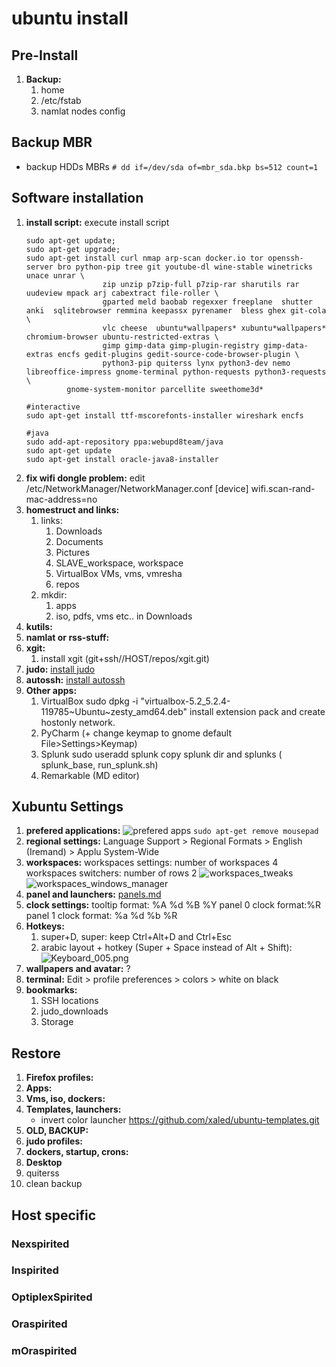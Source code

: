 # ubuntu install
## Pre-Install
1. **Backup:**
	1. home
	1. /etc/fstab
	1. namlat nodes config
## Backup MBR
- backup HDDs MBRs
`# dd if=/dev/sda of=mbr_sda.bkp bs=512 count=1`
## Software installation
1. **install script:**
	execute install script
	```shell
	sudo apt-get update;
	sudo apt-get upgrade;
	sudo apt-get install curl nmap arp-scan docker.io tor openssh-server bro python-pip tree git youtube-dl wine-stable winetricks unace unrar \
                     zip unzip p7zip-full p7zip-rar sharutils rar uudeview mpack arj cabextract file-roller \
                     gparted meld baobab regexxer freeplane  shutter  anki  sqlitebrowser remmina keepassx pyrenamer  bless ghex git-cola \
                     vlc cheese  ubuntu*wallpapers* xubuntu*wallpapers*  chromium-browser ubuntu-restricted-extras \
                     gimp gimp-data gimp-plugin-registry gimp-data-extras encfs gedit-plugins gedit-source-code-browser-plugin \
                     python3-pip quiterss lynx python3-dev nemo libreoffice-impress gnome-terminal python-requests python3-requests \
		     gnome-system-monitor parcellite sweethome3d*

	#interactive
	sudo apt-get install ttf-mscorefonts-installer wireshark encfs 
	
	#java
	sudo add-apt-repository ppa:webupd8team/java
	sudo apt-get update
	sudo apt-get install oracle-java8-installer
	```
1. **fix wifi dongle problem:**
	 edit  /etc/NetworkManager/NetworkManager.conf
		[device]
		wifi.scan-rand-mac-address=no
1. **homestruct and links:**
	1. links:
		1. Downloads
		1. Documents
		1. Pictures
		1. SLAVE_workspace, workspace
		1. VirtualBox VMs, vms,  vmresha
		1. repos
	1. mkdir:
		1. apps
		1. iso,  pdfs, vms etc.. in Downloads
1. **kutils:**
1. **namlat or rss-stuff:**
1. **xgit:**
	1. install xgit (git+ssh//HOST/repos/xgit.git) 
1. **judo:**
	[install judo](# "install judo")
1. **autossh:**
	[install autossh](# "install autossh")
1. **Other apps:**
	1. VirtualBox
			sudo dpkg -i "virtualbox-5.2_5.2.4-119785~Ubuntu~zesty_amd64.deb"
		install  extension pack and create hostonly network.
	1. PyCharm (+ change keymap to gnome default File>Settings>Keymap)
	1. Splunk
			 sudo  useradd splunk
		 copy splunk dir and splunks ( splunk_base, run_splunk.sh)
	1. Remarkable (MD editor)

## Xubuntu Settings
1. **prefered applications:**
	![prefered apps](images/Preferred%20Applications_002.png)
	`sudo apt-get remove mousepad`
1. **regional settings:**
	Language Support > Regional Formats > English (Iremand) > Applu System-Wide
1. **workspaces:**
	workspaces settings: number of workspaces 4
	workspaces switchers: number of rows 2
![workspaces_tweaks](images/Window%20Manager%20Tweaks_003.png)
![workspaces_windows_manager](images/Window%20Manager_004.png)
1. **panel and launchers:**
	[panels.md](panels.md)
1. **clock settings:**
	tooltip format: %A %d %B %Y
	panel 0 clock format:%R
	panel 1 clock format: %a %d %b %R
1. **Hotkeys:**
	1. super+D, super:
		keep Ctrl+Alt+D and Ctrl+Esc
	1. arabic layout + hotkey (Super + Space instead of Alt + Shift):
![Keyboard_005.png](images/Keyboard_005.png)
1. **wallpapers and avatar:**
	?
1. **terminal:**
	Edit > profile preferences > colors > white on black
1. **bookmarks:**
	1. SSH locations
	1. judo_downloads
	1. Storage
## Restore
1. **Firefox profiles:**
1. **Apps:**
1. **Vms, iso, dockers:**
1. **Templates, launchers:**
	- invert color launcher
	https://github.com/xaled/ubuntu-templates.git
1. **OLD, BACKUP:**
1. **judo profiles:**
1. **dockers, startup, crons:**
1. **Desktop**
1.  quiterss
1. clean backup

## Host specific
### Nexspirited
### Inspirited
### OptiplexSpirited
### Oraspirited
### mOraspirited
